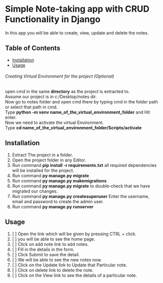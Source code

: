 # Simple Note-taking app with CRUD Functionality in Django

In this app you will be able to create, view, update and delete the notes.

## Table of Contents

- [Installation](#installation)
- [Usage](#usage)



###### Creating Virtual Environment for the project (Optional)
open cmd in the same **directory** as the project is extracted to.  
Assume our project is in c:/Desktop/notes dir.  
Now go to notes folder and open cmd there by typing cmd in the folder path or select that path in cmd.  
Type **python -m venv name_of_the_virtual_environment_folder** and Hit enter.  
Now we need to activate the virtual Environment.  
Type **cd name_of_the_virtual_environment_folder/Scripts/activate**

## Installation

1. Extract The project in a folder.  
2. Open the project folder in any Editor.    
3. Run command **pip install -r requirements.txt** all required dependencies will be installed for the project.  
4. Run command **py manage.py migrate**  
5. Run command **py manage.py makemigrations**  
6. Run command **py manage.py migrate**  to double-check that we have migrated our changes.
7. Run command **py manage.py createsuperuser** Enter the username, email and password to create the admin user.  
8. Run command **py manage.py runserver**


## Usage

1. [ ] Open the link which will be given by pressing CTRL + click.  
2. [ ] you will be able to see the home page.  
3. [ ] Click on add note link to add notes.  
4. [ ] Fill in the details in the form.  
5. [ ] Click Submit to save the detail.  
6. [ ] We will be able to see the new notes now. 
7. [ ] Click on the Update link to Update that Particular note.  
8. [ ] Click on delete link to delete the note.  
9. [ ] Click on the View link to see the details of a particular note.  


